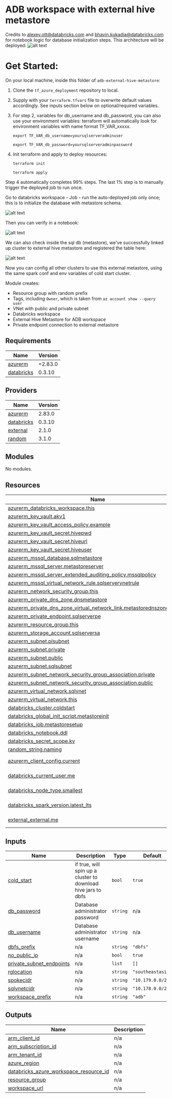 # ADB workspace with external hive metastore

Credits to alexey.ott@databricks.com and bhavin.kukadia@databricks.com for notebook logic for database initialization steps.
This architecture will be deployed:
![alt text](../charts/adb-external-hive-metastore.png?raw=true)

# Get Started:
On your local machine, inside this folder of `adb-external-hive-metastore`:

1. Clone the `tf_azure_deployment` repository to local.
2. Supply with your `terraform.tfvars` file to overwrite default values accordingly. See inputs section below on optional/required variables.
3. For step 2, variables for db_username and db_password, you can also use your environment variables: terraform will automatically look for environment variables with name format TF_VAR_xxxxx.

    `export TF_VAR_db_username=yoursqlserveradminuser`

    `export TF_VAR_db_password=yoursqlserveradminpassword`
4. Init terraform and apply to deploy resources:
    
    `terraform init`
    
    `terraform apply`

Step 4 automatically completes 99% steps. The last 1% step is to manually trigger the deployed job to run once.

Go to databricks workspace - Job - run the auto-deployed job only once; this is to initialize the database with metastore schema.

![alt text](../charts/manual_last_step.png?raw=true)

Then you can verify in a notebook:

![alt text](../charts/test_metastore.png?raw=true)

We can also check inside the sql db (metastore), we've successfully linked up cluster to external hive metastore and registered the table here:

![alt text](../charts/metastore_content.png?raw=true)

Now you can config all other clusters to use this external metastore, using the same spark conf and env variables of cold start cluster.


<!-- BEGIN_TF_DOCS -->
Module creates:
* Resource group with random prefix
* Tags, including `Owner`, which is taken from `az account show --query user`
* VNet with public and private subnet
* Databricks workspace
* External Hive Metastore for ADB workspace
* Private endpoint connection to external metastore

## Requirements

| Name                                                                         | Version |
| ---------------------------------------------------------------------------- | ------- |
| <a name="requirement_azurerm"></a> [azurerm](#requirement\_azurerm)          | =2.83.0 |
| <a name="requirement_databricks"></a> [databricks](#requirement\_databricks) | 0.3.10  |

## Providers

| Name                                                                   | Version |
| ---------------------------------------------------------------------- | ------- |
| <a name="provider_azurerm"></a> [azurerm](#provider\_azurerm)          | 2.83.0  |
| <a name="provider_databricks"></a> [databricks](#provider\_databricks) | 0.3.10  |
| <a name="provider_external"></a> [external](#provider\_external)       | 2.1.0   |
| <a name="provider_random"></a> [random](#provider\_random)             | 3.1.0   |

## Modules

No modules.

## Resources

| Name                                                                                                                                                                                            | Type        |
| ----------------------------------------------------------------------------------------------------------------------------------------------------------------------------------------------- | ----------- |
| [azurerm_databricks_workspace.this](https://registry.terraform.io/providers/hashicorp/azurerm/2.83.0/docs/resources/databricks_workspace)                                                       | resource    |
| [azurerm_key_vault.akv1](https://registry.terraform.io/providers/hashicorp/azurerm/2.83.0/docs/resources/key_vault)                                                                             | resource    |
| [azurerm_key_vault_access_policy.example](https://registry.terraform.io/providers/hashicorp/azurerm/2.83.0/docs/resources/key_vault_access_policy)                                              | resource    |
| [azurerm_key_vault_secret.hivepwd](https://registry.terraform.io/providers/hashicorp/azurerm/2.83.0/docs/resources/key_vault_secret)                                                            | resource    |
| [azurerm_key_vault_secret.hiveurl](https://registry.terraform.io/providers/hashicorp/azurerm/2.83.0/docs/resources/key_vault_secret)                                                            | resource    |
| [azurerm_key_vault_secret.hiveuser](https://registry.terraform.io/providers/hashicorp/azurerm/2.83.0/docs/resources/key_vault_secret)                                                           | resource    |
| [azurerm_mssql_database.sqlmetastore](https://registry.terraform.io/providers/hashicorp/azurerm/2.83.0/docs/resources/mssql_database)                                                           | resource    |
| [azurerm_mssql_server.metastoreserver](https://registry.terraform.io/providers/hashicorp/azurerm/2.83.0/docs/resources/mssql_server)                                                            | resource    |
| [azurerm_mssql_server_extended_auditing_policy.mssqlpolicy](https://registry.terraform.io/providers/hashicorp/azurerm/2.83.0/docs/resources/mssql_server_extended_auditing_policy)              | resource    |
| [azurerm_mssql_virtual_network_rule.sqlservervnetrule](https://registry.terraform.io/providers/hashicorp/azurerm/2.83.0/docs/resources/mssql_virtual_network_rule)                              | resource    |
| [azurerm_network_security_group.this](https://registry.terraform.io/providers/hashicorp/azurerm/2.83.0/docs/resources/network_security_group)                                                   | resource    |
| [azurerm_private_dns_zone.dnsmetastore](https://registry.terraform.io/providers/hashicorp/azurerm/2.83.0/docs/resources/private_dns_zone)                                                       | resource    |
| [azurerm_private_dns_zone_virtual_network_link.metastorednszonevnetlink](https://registry.terraform.io/providers/hashicorp/azurerm/2.83.0/docs/resources/private_dns_zone_virtual_network_link) | resource    |
| [azurerm_private_endpoint.sqlserverpe](https://registry.terraform.io/providers/hashicorp/azurerm/2.83.0/docs/resources/private_endpoint)                                                        | resource    |
| [azurerm_resource_group.this](https://registry.terraform.io/providers/hashicorp/azurerm/2.83.0/docs/resources/resource_group)                                                                   | resource    |
| [azurerm_storage_account.sqlserversa](https://registry.terraform.io/providers/hashicorp/azurerm/2.83.0/docs/resources/storage_account)                                                          | resource    |
| [azurerm_subnet.plsubnet](https://registry.terraform.io/providers/hashicorp/azurerm/2.83.0/docs/resources/subnet)                                                                               | resource    |
| [azurerm_subnet.private](https://registry.terraform.io/providers/hashicorp/azurerm/2.83.0/docs/resources/subnet)                                                                                | resource    |
| [azurerm_subnet.public](https://registry.terraform.io/providers/hashicorp/azurerm/2.83.0/docs/resources/subnet)                                                                                 | resource    |
| [azurerm_subnet.sqlsubnet](https://registry.terraform.io/providers/hashicorp/azurerm/2.83.0/docs/resources/subnet)                                                                              | resource    |
| [azurerm_subnet_network_security_group_association.private](https://registry.terraform.io/providers/hashicorp/azurerm/2.83.0/docs/resources/subnet_network_security_group_association)          | resource    |
| [azurerm_subnet_network_security_group_association.public](https://registry.terraform.io/providers/hashicorp/azurerm/2.83.0/docs/resources/subnet_network_security_group_association)           | resource    |
| [azurerm_virtual_network.sqlvnet](https://registry.terraform.io/providers/hashicorp/azurerm/2.83.0/docs/resources/virtual_network)                                                              | resource    |
| [azurerm_virtual_network.this](https://registry.terraform.io/providers/hashicorp/azurerm/2.83.0/docs/resources/virtual_network)                                                                 | resource    |
| [databricks_cluster.coldstart](https://registry.terraform.io/providers/databrickslabs/databricks/0.3.10/docs/resources/cluster)                                                                 | resource    |
| [databricks_global_init_script.metastoreinit](https://registry.terraform.io/providers/databrickslabs/databricks/0.3.10/docs/resources/global_init_script)                                       | resource    |
| [databricks_job.metastoresetup](https://registry.terraform.io/providers/databrickslabs/databricks/0.3.10/docs/resources/job)                                                                    | resource    |
| [databricks_notebook.ddl](https://registry.terraform.io/providers/databrickslabs/databricks/0.3.10/docs/resources/notebook)                                                                     | resource    |
| [databricks_secret_scope.kv](https://registry.terraform.io/providers/databrickslabs/databricks/0.3.10/docs/resources/secret_scope)                                                              | resource    |
| [random_string.naming](https://registry.terraform.io/providers/hashicorp/random/latest/docs/resources/string)                                                                                   | resource    |
| [azurerm_client_config.current](https://registry.terraform.io/providers/hashicorp/azurerm/2.83.0/docs/data-sources/client_config)                                                               | data source |
| [databricks_current_user.me](https://registry.terraform.io/providers/databrickslabs/databricks/0.3.10/docs/data-sources/current_user)                                                           | data source |
| [databricks_node_type.smallest](https://registry.terraform.io/providers/databrickslabs/databricks/0.3.10/docs/data-sources/node_type)                                                           | data source |
| [databricks_spark_version.latest_lts](https://registry.terraform.io/providers/databrickslabs/databricks/0.3.10/docs/data-sources/spark_version)                                                 | data source |
| [external_external.me](https://registry.terraform.io/providers/hashicorp/external/latest/docs/data-sources/external)                                                                            | data source |

## Inputs

| Name                                                                                                           | Description                                                   | Type     | Default           | Required |
| -------------------------------------------------------------------------------------------------------------- | ------------------------------------------------------------- | -------- | ----------------- | :------: |
| <a name="input_cold_start"></a> [cold\_start](#input\_cold\_start)                                             | if true, will spin up a cluster to download hive jars to dbfs | `bool`   | `true`            |    no    |
| <a name="input_db_password"></a> [db\_password](#input\_db\_password)                                          | Database administrator password                               | `string` | n/a               |   yes    |
| <a name="input_db_username"></a> [db\_username](#input\_db\_username)                                          | Database administrator username                               | `string` | n/a               |   yes    |
| <a name="input_dbfs_prefix"></a> [dbfs\_prefix](#input\_dbfs\_prefix)                                          | n/a                                                           | `string` | `"dbfs"`          |    no    |
| <a name="input_no_public_ip"></a> [no\_public\_ip](#input\_no\_public\_ip)                                     | n/a                                                           | `bool`   | `true`            |    no    |
| <a name="input_private_subnet_endpoints"></a> [private\_subnet\_endpoints](#input\_private\_subnet\_endpoints) | n/a                                                           | `list`   | `[]`              |    no    |
| <a name="input_rglocation"></a> [rglocation](#input\_rglocation)                                               | n/a                                                           | `string` | `"southeastasia"` |    no    |
| <a name="input_spokecidr"></a> [spokecidr](#input\_spokecidr)                                                  | n/a                                                           | `string` | `"10.179.0.0/20"` |    no    |
| <a name="input_sqlvnetcidr"></a> [sqlvnetcidr](#input\_sqlvnetcidr)                                            | n/a                                                           | `string` | `"10.178.0.0/20"` |    no    |
| <a name="input_workspace_prefix"></a> [workspace\_prefix](#input\_workspace\_prefix)                           | n/a                                                           | `string` | `"adb"`           |    no    |

## Outputs

| Name                                                                                                                                                           | Description |
| -------------------------------------------------------------------------------------------------------------------------------------------------------------- | ----------- |
| <a name="output_arm_client_id"></a> [arm\_client\_id](#output\_arm\_client\_id)                                                                                | n/a         |
| <a name="output_arm_subscription_id"></a> [arm\_subscription\_id](#output\_arm\_subscription\_id)                                                              | n/a         |
| <a name="output_arm_tenant_id"></a> [arm\_tenant\_id](#output\_arm\_tenant\_id)                                                                                | n/a         |
| <a name="output_azure_region"></a> [azure\_region](#output\_azure\_region)                                                                                     | n/a         |
| <a name="output_databricks_azure_workspace_resource_id"></a> [databricks\_azure\_workspace\_resource\_id](#output\_databricks\_azure\_workspace\_resource\_id) | n/a         |
| <a name="output_resource_group"></a> [resource\_group](#output\_resource\_group)                                                                               | n/a         |
| <a name="output_workspace_url"></a> [workspace\_url](#output\_workspace\_url)                                                                                  | n/a         |
<!-- END_TF_DOCS -->